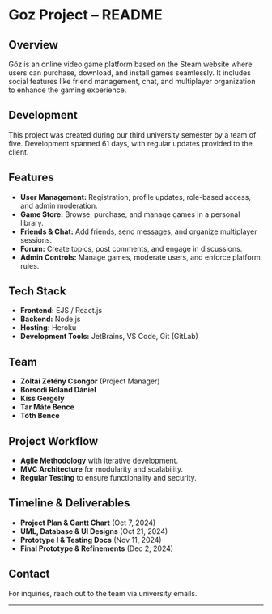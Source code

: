 # Goz Project – README

## Overview

Gőz is an online video game platform based on the Steam website where users can purchase, download, and install games seamlessly. It includes social features like friend management, chat, and multiplayer organization to enhance the gaming experience.

## Development

This project was created during our third university semester by a team of five. Development spanned 61 days, with regular updates provided to the client.

## Features

- **User Management:** Registration, profile updates, role-based access, and admin moderation.  
- **Game Store:** Browse, purchase, and manage games in a personal library.  
- **Friends & Chat:** Add friends, send messages, and organize multiplayer sessions.  
- **Forum:** Create topics, post comments, and engage in discussions.  
- **Admin Controls:** Manage games, moderate users, and enforce platform rules.  

## Tech Stack

- **Frontend:** EJS / React.js  
- **Backend:** Node.js  
- **Hosting:** Heroku  
- **Development Tools:** JetBrains, VS Code, Git (GitLab)  

## Team

- **Zoltai Zétény Csongor** (Project Manager)  
- **Borsodi Roland Dániel**  
- **Kiss Gergely**  
- **Tar Máté Bence**  
- **Tóth Bence**  

## Project Workflow

- **Agile Methodology** with iterative development.  
- **MVC Architecture** for modularity and scalability.  
- **Regular Testing** to ensure functionality and security.  

## Timeline & Deliverables

- **Project Plan & Gantt Chart** (Oct 7, 2024)  
- **UML, Database & UI Designs** (Oct 21, 2024)  
- **Prototype I & Testing Docs** (Nov 11, 2024)  
- **Final Prototype & Refinements** (Dec 2, 2024)  

## Contact

For inquiries, reach out to the team via university emails.

---
